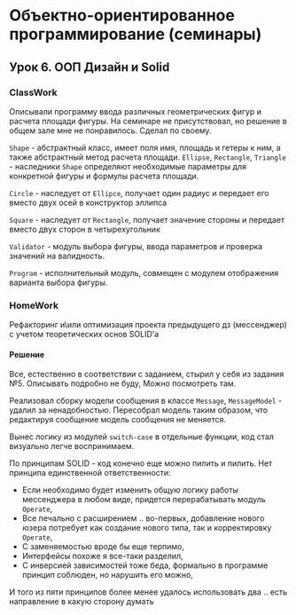 # Объектно-ориентированное программирование (семинары)

## Урок 6. ООП Дизайн и Solid

### ClassWork

Описывали программу ввода различных геометрических фигур и расчета площади фигуры.
На семинаре не присутствовал, но решение в общем зале мне не понравилось. Сделал по своему.

`Shape` - абстрактный класс, имеет поля имя, площадь и гетеры к ним, а также абстрактный метод расчета площади.
`Ellipse`, `Rectangle`, `Triangle` - наследники `Shape` определяют необходимые параметры для конкретной фигуры
и формулы расчета площади.

`Circle` - наследует от `Ellipce`, получает один радиус и передает его вместо двух осей в конструктор эллипса

`Square` - наследует от `Rectangle`, получает значение стороны и передает вместо двух сторон в четырехугольник

`Validator` - модуль выбора фигуры, ввода параметров и проверка значений на валидность.

`Program` - исполнительный модуль, совмещен с модулем отображения варианта выбора фигуры.

### HomeWork

Рефакторинг и\или оптимизация проекта предыдущего дз (мессенджер) с учетом теоретических основ SOLID’а

#### Решение

Все, естественно в соответствии с заданием, стырил у себя из задания №5. Описывать подробно не буду,
Можно посмотреть там.

Реализовал сборку модели сообщения в классе `Message`, `MessageModel` - удалил за ненадобностью. Пересобрал
модель таким образом, что редактируя сообщение модель сообщения не меняется.

Вынес логику из модулей `switch-case` в отдельные функции, код стал визуально легче воспринимаем.

По принципам SOLID - код конечно еще можно пилить и пилить. Нет принципа единственной ответственности:

* Если необходимо будет изменить общую логику работы мессенджера в любом виде, придется перерабатывать
  модуль `Operate`,
* Все печально с расширением .. во-первых, добавление нового юзера потребует как создание нового типа,
  так и корректировку `Operate`,
* С заменяемостью вроде бы еще терпимо,
* Интерфейсы похоже я все-таки разделил,
* С инверсией зависимостей тоже беда, формально в программе принцип соблюден, но нарушить его можно,

И того из пяти принципов более менее удалось использовать два .. есть направление в какую сторону думать